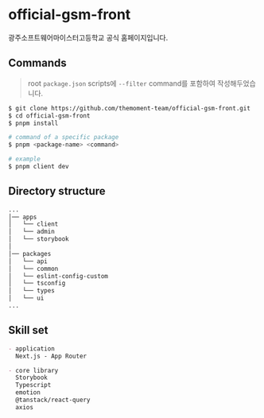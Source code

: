 # official-gsm-front

광주소프트웨어마이스터고등학교 공식 홈페이지입니다.

## Commands

> root `package.json` scripts에 `--filter` command를 포함하여 작성해두었습니다.

```bash
$ git clone https://github.com/themoment-team/official-gsm-front.git
$ cd official-gsm-front
$ pnpm install

# command of a specific package
$ pnpm <package-name> <command>

# example
$ pnpm client dev
```

## Directory structure

```bash
...
│── apps
│   └── client
│   └── admin
│   └── storybook
│
│── packages
│   └── api
│   └── common
│   └── eslint-config-custom
│   └── tsconfig
│   └── types
│   └── ui
...
```

## Skill set

```md
- application
  Next.js - App Router

- core library
  Storybook
  Typescript
  emotion
  @tanstack/react-query
  axios
```

